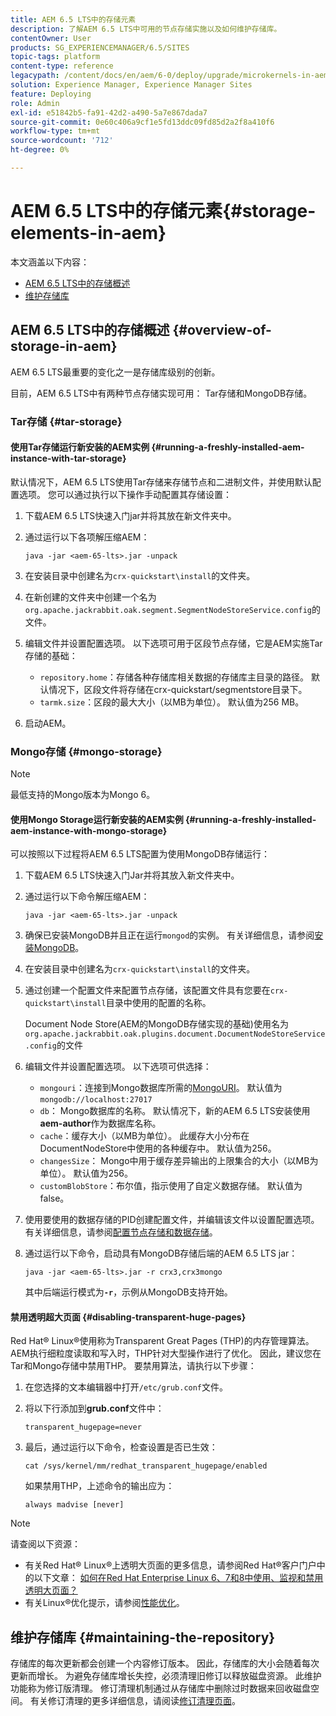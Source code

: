 ```yaml
---
title: AEM 6.5 LTS中的存储元素
description: 了解AEM 6.5 LTS中可用的节点存储实施以及如何维护存储库。
contentOwner: User
products: SG_EXPERIENCEMANAGER/6.5/SITES
topic-tags: platform
content-type: reference
legacypath: /content/docs/en/aem/6-0/deploy/upgrade/microkernels-in-aem-6-0
solution: Experience Manager, Experience Manager Sites
feature: Deploying
role: Admin
exl-id: e51842b5-fa91-42d2-a490-5a7e867dada7
source-git-commit: 0e60c406a9cf1e5fd13ddc09fd85d2a2f8a410f6
workflow-type: tm+mt
source-wordcount: '712'
ht-degree: 0%

---
```


# AEM 6.5 LTS中的存储元素{#storage-elements-in-aem}

本文涵盖以下内容：

* [AEM 6.5 LTS中的存储概述](/help/sites-deploying/storage-elements-in-aem-6.md#overview-of-storage-in-aem)
* [维护存储库](/help/sites-deploying/storage-elements-in-aem-6.md#maintaining-the-repository)

## AEM 6.5 LTS中的存储概述 {#overview-of-storage-in-aem}

AEM 6.5 LTS最重要的变化之一是存储库级别的创新。

目前，AEM 6.5 LTS中有两种节点存储实现可用： Tar存储和MongoDB存储。

### Tar存储 {#tar-storage}

#### 使用Tar存储运行新安装的AEM实例 {#running-a-freshly-installed-aem-instance-with-tar-storage}

默认情况下，AEM 6.5 LTS使用Tar存储来存储节点和二进制文件，并使用默认配置选项。 您可以通过执行以下操作手动配置其存储设置：

1. 下载AEM 6.5 LTS快速入门jar并将其放在新文件夹中。
1. 通过运行以下各项解压缩AEM：

   `java -jar <aem-65-lts>.jar -unpack`

1. 在安装目录中创建名为`crx-quickstart\install`的文件夹。

1. 在新创建的文件夹中创建一个名为`org.apache.jackrabbit.oak.segment.SegmentNodeStoreService.config`的文件。

1. 编辑文件并设置配置选项。 以下选项可用于区段节点存储，它是AEM实施Tar存储的基础：

   * `repository.home`：存储各种存储库相关数据的存储库主目录的路径。 默认情况下，区段文件将存储在crx-quickstart/segmentstore目录下。
   * `tarmk.size`：区段的最大大小（以MB为单位）。 默认值为256 MB。

1. 启动AEM。

### Mongo存储 {#mongo-storage}

>[!NOTE]
>
>最低支持的Mongo版本为Mongo 6。

#### 使用Mongo Storage运行新安装的AEM实例 {#running-a-freshly-installed-aem-instance-with-mongo-storage}

可以按照以下过程将AEM 6.5 LTS配置为使用MongoDB存储运行：

1. 下载AEM 6.5 LTS快速入门Jar并将其放入新文件夹中。
1. 通过运行以下命令解压缩AEM：

   `java -jar <aem-65-lts>.jar -unpack`

1. 确保已安装MongoDB并且正在运行`mongod`的实例。 有关详细信息，请参阅[安装MongoDB](https://docs.mongodb.org/manual/installation/)。
1. 在安装目录中创建名为`crx-quickstart\install`的文件夹。
1. 通过创建一个配置文件来配置节点存储，该配置文件具有您要在`crx-quickstart\install`目录中使用的配置的名称。

   Document Node Store(AEM的MongoDB存储实现的基础)使用名为`org.apache.jackrabbit.oak.plugins.document.DocumentNodeStoreService.config`的文件

1. 编辑文件并设置配置选项。 以下选项可供选择：

   * `mongouri`：连接到Mongo数据库所需的[MongoURI](https://docs.mongodb.org/manual/reference/connection-string/)。 默认值为`mongodb://localhost:27017`
   * `db`： Mongo数据库的名称。 默认情况下，新的AEM 6.5 LTS安装使用&#x200B;**aem-author**&#x200B;作为数据库名称。
   * `cache`：缓存大小（以MB为单位）。 此缓存大小分布在DocumentNodeStore中使用的各种缓存中。 默认值为256。
   * `changesSize`： Mongo中用于缓存差异输出的上限集合的大小（以MB为单位）。 默认值为256。
   * `customBlobStore`：布尔值，指示使用了自定义数据存储。 默认值为false。

1. 使用要使用的数据存储的PID创建配置文件，并编辑该文件以设置配置选项。 有关详细信息，请参阅[配置节点存储和数据存储](/help/sites-deploying/data-store-config.md)。

1. 通过运行以下命令，启动具有MongoDB存储后端的AEM 6.5 LTS jar：

   ```shell
   java -jar <aem-65-lts>.jar -r crx3,crx3mongo
   ```

   其中后端运行模式为&#x200B;**`-r`**，示例从MongoDB支持开始。

#### 禁用透明超大页面 {#disabling-transparent-huge-pages}

Red Hat® Linux®使用称为Transparent Great Pages (THP)的内存管理算法。 AEM执行细粒度读取和写入时，THP针对大型操作进行了优化。 因此，建议您在Tar和Mongo存储中禁用THP。 要禁用算法，请执行以下步骤：

1. 在您选择的文本编辑器中打开`/etc/grub.conf`文件。
1. 将以下行添加到&#x200B;**grub.conf**&#x200B;文件中：

   ```
   transparent_hugepage=never
   ```

1. 最后，通过运行以下命令，检查设置是否已生效：

   ```
   cat /sys/kernel/mm/redhat_transparent_hugepage/enabled
   ```

   如果禁用THP，上述命令的输出应为：

   ```
   always madvise [never]
   ```

>[!NOTE]
>
>请查阅以下资源：
>
>* 有关Red Hat® Linux®上透明大页面的更多信息，请参阅Red Hat®客户门户中的以下文章： [如何在Red Hat Enterprise Linux 6、7和8中使用、监视和禁用透明大页面？](https://access.redhat.com/solutions/46111)
>* 有关Linux®优化提示，请参阅[性能优化](/help/sites-deploying/configuring-performance.md)。
>

## 维护存储库 {#maintaining-the-repository}

存储库的每次更新都会创建一个内容修订版本。 因此，存储库的大小会随着每次更新而增长。 为避免存储库增长失控，必须清理旧修订以释放磁盘资源。 此维护功能称为修订版清理。 修订清理机制通过从存储库中删除过时数据来回收磁盘空间。 有关修订清理的更多详细信息，请阅读[修订清理页面](/help/sites-deploying/revision-cleanup.md)。
